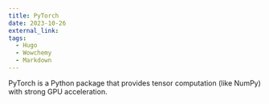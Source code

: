 ```yaml
---
title: PyTorch
date: 2023-10-26
external_link: 
tags:
  - Hugo
  - Wowchemy
  - Markdown
---
```


PyTorch is a Python package that provides tensor computation (like NumPy) with strong GPU acceleration.

<!--more-->
